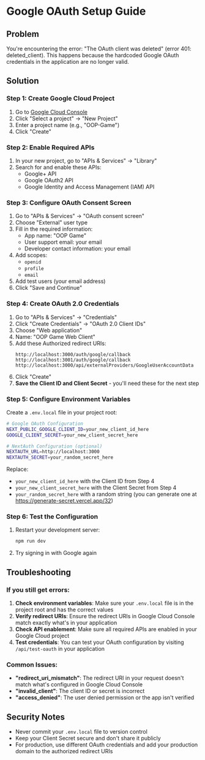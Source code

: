 # Google OAuth Setup Guide

## Problem

You're encountering the error: "The OAuth client was deleted" (error 401: deleted_client). This happens because the hardcoded Google OAuth credentials in the application are no longer valid.

## Solution

### Step 1: Create Google Cloud Project

1. Go to [Google Cloud Console](https://console.cloud.google.com/)
2. Click "Select a project" → "New Project"
3. Enter a project name (e.g., "OOP-Game")
4. Click "Create"

### Step 2: Enable Required APIs

1. In your new project, go to "APIs & Services" → "Library"
2. Search for and enable these APIs:
   - Google+ API
   - Google OAuth2 API
   - Google Identity and Access Management (IAM) API

### Step 3: Configure OAuth Consent Screen

1. Go to "APIs & Services" → "OAuth consent screen"
2. Choose "External" user type
3. Fill in the required information:
   - App name: "OOP Game"
   - User support email: your email
   - Developer contact information: your email
4. Add scopes:
   - `openid`
   - `profile`
   - `email`
5. Add test users (your email address)
6. Click "Save and Continue"

### Step 4: Create OAuth 2.0 Credentials

1. Go to "APIs & Services" → "Credentials"
2. Click "Create Credentials" → "OAuth 2.0 Client IDs"
3. Choose "Web application"
4. Name: "OOP Game Web Client"
5. Add these Authorized redirect URIs:
   ```
   http://localhost:3000/auth/google/callback
   http://localhost:3001/auth/google/callback
   http://localhost:3000/api/externalProviders/GoogleUserAccountData
   ```
6. Click "Create"
7. **Save the Client ID and Client Secret** - you'll need these for the next step

### Step 5: Configure Environment Variables

Create a `.env.local` file in your project root:

```bash
# Google OAuth Configuration
NEXT_PUBLIC_GOOGLE_CLIENT_ID=your_new_client_id_here
GOOGLE_CLIENT_SECRET=your_new_client_secret_here

# NextAuth Configuration (optional)
NEXTAUTH_URL=http://localhost:3000
NEXTAUTH_SECRET=your_random_secret_here
```

Replace:

- `your_new_client_id_here` with the Client ID from Step 4
- `your_new_client_secret_here` with the Client Secret from Step 4
- `your_random_secret_here` with a random string (you can generate one at https://generate-secret.vercel.app/32)

### Step 6: Test the Configuration

1. Restart your development server:

   ```bash
   npm run dev
   ```

2. Try signing in with Google again

## Troubleshooting

### If you still get errors:

1. **Check environment variables**: Make sure your `.env.local` file is in the project root and has the correct values
2. **Verify redirect URIs**: Ensure the redirect URIs in Google Cloud Console match exactly what's in your application
3. **Check API enablement**: Make sure all required APIs are enabled in your Google Cloud project
4. **Test credentials**: You can test your OAuth configuration by visiting `/api/test-oauth` in your application

### Common Issues:

- **"redirect_uri_mismatch"**: The redirect URI in your request doesn't match what's configured in Google Cloud Console
- **"invalid_client"**: The client ID or secret is incorrect
- **"access_denied"**: The user denied permission or the app isn't verified

## Security Notes

- Never commit your `.env.local` file to version control
- Keep your Client Secret secure and don't share it publicly
- For production, use different OAuth credentials and add your production domain to the authorized redirect URIs
